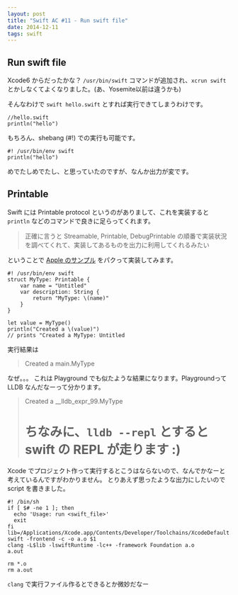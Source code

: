 ```yaml
---
layout: post
title: "Swift AC #11 - Run swift file"
date: 2014-12-11
tags: swift
---
```


## Run swift file

Xcode6 からだったかな？ `/usr/bin/swift` コマンドが追加され、`xcrun swift` とかしなくてよくなりました。(あ、Yosemite以前は違うかも)

そんなわけで `swift hello.swift` とすれば実行できてしまうわけです。

```
//hello.swift
println("hello")
```

もちろん、shebang (#!) での実行も可能です。

```
#! /usr/bin/env swift
println("hello")
```

めでたしめでたし、と思っていたのですが、なんか出力が変です。

## Printable

Swift には Printable protocol というのがありまして、これを実装すると `println` などのコマンドで良きに足らってくれます。

> 正確に言うと Streamable, Printable, DebugPrintable の順番で実装状況を調べてくれて、実装してあるものを出力に利用してくれるみたい

ということで [Apple のサンプル](https://developer.apple.com/library/ios/documentation/General/Reference/SwiftStandardLibraryReference/Printable.html) をパクって実装してみます。

```
#! /usr/bin/env swift
struct MyType: Printable {
    var name = "Untitled"
    var description: String {
        return "MyType: \(name)"
    }
}
 
let value = MyType()
println("Created a \(value)")
// prints "Created a MyType: Untitled
```
実行結果は

> Created a main.MyType

なぜ。。。
これは Playground でも似たような結果になります。Playgroundって LLDB なんだなーって分かります。

> Created a __lldb_expr_99.MyType
> # ちなみに、`lldb --repl` とすると swift の REPL が走ります :)

Xcode でプロジェクト作って実行するとこうはならないので、なんでかなーと考えているんですがわかりません。
とりあえず思ったような出力にしたいので script を書きました。

```
#! /bin/sh
if [ $# -ne 1 ]; then
  echo 'Usage: run <swift_file>'
  exit
fi
lib=/Applications/Xcode.app/Contents/Developer/Toolchains/XcodeDefault.xctoolchain/usr/lib/swift_static/macosx
swift -frontend -c -o a.o $1 
clang -L$lib -lswiftRuntime -lc++ -framework Foundation a.o
a.out

rm *.o
rm a.out
```

`clang` で実行ファイル作るとできるとか微妙だなー
